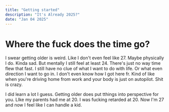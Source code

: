 ```yaml
---
title: "Getting started"
description: "It's Already 2025?"
date: "Jan 04 2025"
---
```

# Where the fuck does the time go? 

I swear getting older is weird. Like I don't even feel like 27. Maybe physically I do. Kinda sad. But mentally I still feel at least 24. There's just no way time flew that fast. I still have no clue of what I want to do with life. Or what even direction I want to go in. I don't even know how I got here fr. Kind of like when you're driving home from work and your body is just on autopilot. Shit is crazy.

I did learn a lot I guess. Getting older does put tthings into perspective for you. LIke my parents had me at 20. I was fucking retarded at 20. Now I'm 27 and now I feel like I can handle a kid. 

